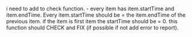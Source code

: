 
i need to add to check function. 
    -   every item has item.startTime and item.endTime. Every item.startTime should be = the item.endTime of the previous item. if the item is first item the startTime should be = 0. this function should CHECK and FIX (if possible if not add error to report).
    
